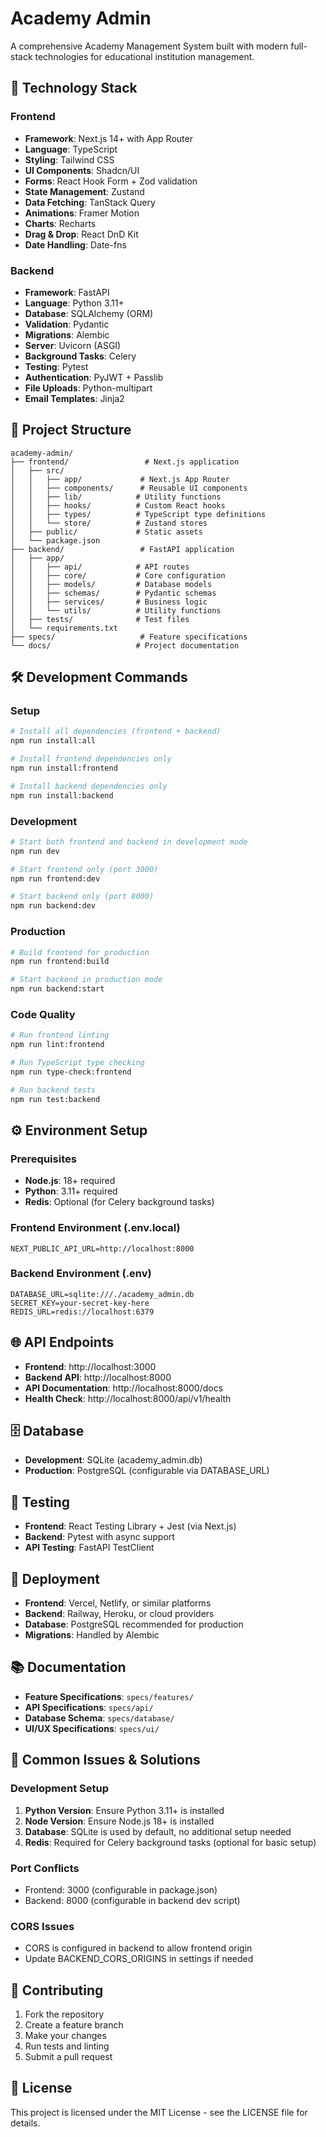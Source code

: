 # Academy Admin

A comprehensive Academy Management System built with modern full-stack technologies for educational institution management.

## 🚀 Technology Stack

### Frontend
- **Framework**: Next.js 14+ with App Router
- **Language**: TypeScript
- **Styling**: Tailwind CSS
- **UI Components**: Shadcn/UI
- **Forms**: React Hook Form + Zod validation
- **State Management**: Zustand
- **Data Fetching**: TanStack Query
- **Animations**: Framer Motion
- **Charts**: Recharts
- **Drag & Drop**: React DnD Kit
- **Date Handling**: Date-fns

### Backend
- **Framework**: FastAPI
- **Language**: Python 3.11+
- **Database**: SQLAlchemy (ORM)
- **Validation**: Pydantic
- **Migrations**: Alembic
- **Server**: Uvicorn (ASGI)
- **Background Tasks**: Celery
- **Testing**: Pytest
- **Authentication**: PyJWT + Passlib
- **File Uploads**: Python-multipart
- **Email Templates**: Jinja2

## 📁 Project Structure

```
academy-admin/
├── frontend/                 # Next.js application
│   ├── src/
│   │   ├── app/             # Next.js App Router
│   │   ├── components/      # Reusable UI components
│   │   ├── lib/            # Utility functions
│   │   ├── hooks/          # Custom React hooks
│   │   ├── types/          # TypeScript type definitions
│   │   └── store/          # Zustand stores
│   ├── public/             # Static assets
│   └── package.json
├── backend/                 # FastAPI application
│   ├── app/
│   │   ├── api/            # API routes
│   │   ├── core/           # Core configuration
│   │   ├── models/         # Database models
│   │   ├── schemas/        # Pydantic schemas
│   │   ├── services/       # Business logic
│   │   └── utils/          # Utility functions
│   ├── tests/              # Test files
│   └── requirements.txt
├── specs/                   # Feature specifications
└── docs/                   # Project documentation
```

## 🛠️ Development Commands

### Setup
```bash
# Install all dependencies (frontend + backend)
npm run install:all

# Install frontend dependencies only
npm run install:frontend

# Install backend dependencies only
npm run install:backend
```

### Development
```bash
# Start both frontend and backend in development mode
npm run dev

# Start frontend only (port 3000)
npm run frontend:dev

# Start backend only (port 8000)
npm run backend:dev
```

### Production
```bash
# Build frontend for production
npm run frontend:build

# Start backend in production mode
npm run backend:start
```

### Code Quality
```bash
# Run frontend linting
npm run lint:frontend

# Run TypeScript type checking
npm run type-check:frontend

# Run backend tests
npm run test:backend
```

## ⚙️ Environment Setup

### Prerequisites
- **Node.js**: 18+ required
- **Python**: 3.11+ required
- **Redis**: Optional (for Celery background tasks)

### Frontend Environment (.env.local)
```env
NEXT_PUBLIC_API_URL=http://localhost:8000
```

### Backend Environment (.env)
```env
DATABASE_URL=sqlite:///./academy_admin.db
SECRET_KEY=your-secret-key-here
REDIS_URL=redis://localhost:6379
```

## 🌐 API Endpoints

- **Frontend**: http://localhost:3000
- **Backend API**: http://localhost:8000
- **API Documentation**: http://localhost:8000/docs
- **Health Check**: http://localhost:8000/api/v1/health

## 🗄️ Database

- **Development**: SQLite (academy_admin.db)
- **Production**: PostgreSQL (configurable via DATABASE_URL)

## 🧪 Testing

- **Frontend**: React Testing Library + Jest (via Next.js)
- **Backend**: Pytest with async support
- **API Testing**: FastAPI TestClient

## 🚀 Deployment

- **Frontend**: Vercel, Netlify, or similar platforms
- **Backend**: Railway, Heroku, or cloud providers
- **Database**: PostgreSQL recommended for production
- **Migrations**: Handled by Alembic

## 📚 Documentation

- **Feature Specifications**: `specs/features/`
- **API Specifications**: `specs/api/`
- **Database Schema**: `specs/database/`
- **UI/UX Specifications**: `specs/ui/`

## 🔧 Common Issues & Solutions

### Development Setup
1. **Python Version**: Ensure Python 3.11+ is installed
2. **Node Version**: Ensure Node.js 18+ is installed
3. **Database**: SQLite is used by default, no additional setup needed
4. **Redis**: Required for Celery background tasks (optional for basic setup)

### Port Conflicts
- Frontend: 3000 (configurable in package.json)
- Backend: 8000 (configurable in backend dev script)

### CORS Issues
- CORS is configured in backend to allow frontend origin
- Update BACKEND_CORS_ORIGINS in settings if needed

## 🤝 Contributing

1. Fork the repository
2. Create a feature branch
3. Make your changes
4. Run tests and linting
5. Submit a pull request

## 📄 License

This project is licensed under the MIT License - see the LICENSE file for details.